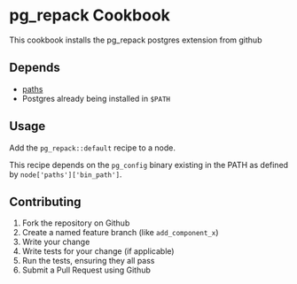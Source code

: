 pg_repack Cookbook
==================

This cookbook installs the pg_repack postgres extension from github

## Depends

* [paths](https://github.com/bixu/paths)
* Postgres already being installed in `$PATH`


## Usage

Add the `pg_repack::default` recipe to a node.

This recipe depends on the `pg_config` binary existing in the PATH as
defined by `node['paths']['bin_path']`.


## Contributing

1. Fork the repository on Github
2. Create a named feature branch (like `add_component_x`)
3. Write your change
4. Write tests for your change (if applicable)
5. Run the tests, ensuring they all pass
6. Submit a Pull Request using Github
